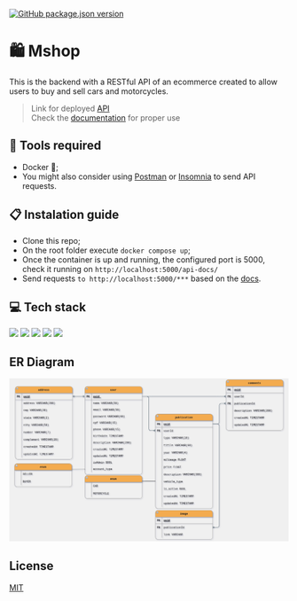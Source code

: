 [![GitHub package.json version](https://img.shields.io/github/package-json/v/osmfaria/Mshop-backend)](https://img.shields.io/github/package-json/v/osmfaria/Mshop-backend)
 
# :shopping: Mshop

This is the backend with a RESTful API of an ecommerce created to allow users to buy and sell cars and motorcycles. 



> Link for deployed [API](https://motors-ecommerce-api.herokuapp.com/) \
> Check the [documentation](https://motors-ecommerce-api.herokuapp.com/api-docs/) for proper use

## :toolbox: Tools required

- Docker :whale2:;
- You might also consider using [Postman](https://www.postman.com/downloads/) or [Insomnia](https://insomnia.rest/download) to send API requests.


## 📋 Instalation guide

- Clone this repo;
- On the root folder execute `docker compose up`;
- Once the container is up and running, the configured port is 5000, check it running on `http://localhost:5000/api-docs/`
- Send requests `to http://localhost:5000/***` based on the [docs](https://motors-ecommerce-api.herokuapp.com/api-docs/).

## 💻 Tech stack

  <img src="https://img.shields.io/badge/Express.js-000000?style=for-the-badge&logo=express&logoColor=white" /> <img src="https://img.shields.io/badge/PostgreSQL-316192?style=for-the-badge&logo=postgresql&logoColor=white" /> <img src="https://img.shields.io/badge/Prisma-3982CE?style=for-the-badge&logo=Prisma&logoColor=white" /> <img src="https://img.shields.io/badge/Docker-2CA5E0?style=for-the-badge&logo=docker&logoColor=white" /> <img src="https://img.shields.io/badge/Node.js-339933?style=for-the-badge&logo=nodedotjs&logoColor=white" />
  
## ER Diagram

<img src="./src/assets/diagram.png" />

## License

[MIT](./LICENSE)



